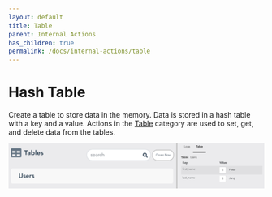 ```yaml
---
layout: default
title: Table
parent: Internal Actions
has_children: true
permalink: /docs/internal-actions/table
---
```

# Hash Table
Create a table to store data in the memory.  Data is stored in a hash table with a key and a value.  Actions in the
[Table](https://docs.apiautoflow.com/docs/key-concepts/hash-tables/) category are used to set, get, and delete data from the tables.

![Hash Table](/assets/images/hash-table.png)
